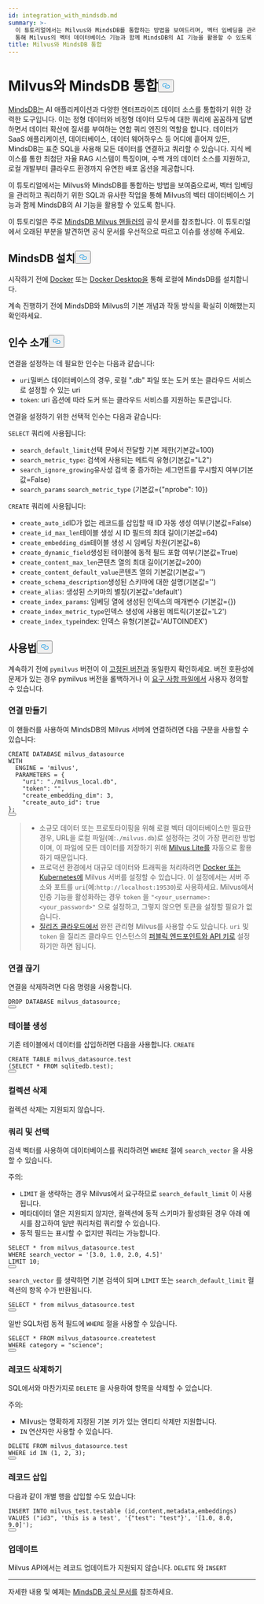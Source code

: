```yaml
---
id: integration_with_mindsdb.md
summary: >-
  이 튜토리얼에서는 Milvus와 MindsDB를 통합하는 방법을 보여드리며, 벡터 임베딩을 관리하고 쿼리하기 위한 SQL과 유사한 작업을
  통해 Milvus의 벡터 데이터베이스 기능과 함께 MindsDB의 AI 기능을 활용할 수 있도록 합니다.
title: Milvus와 MindsDB 통합
---
```

<h1 id="Integrate-Milvus-with-MindsDB" class="common-anchor-header">Milvus와 MindsDB 통합<button data-href="#Integrate-Milvus-with-MindsDB" class="anchor-icon" translate="no">
      <svg translate="no"
        aria-hidden="true"
        focusable="false"
        height="20"
        version="1.1"
        viewBox="0 0 16 16"
        width="16"
      >
        <path
          fill="#0092E4"
          fill-rule="evenodd"
          d="M4 9h1v1H4c-1.5 0-3-1.69-3-3.5S2.55 3 4 3h4c1.45 0 3 1.69 3 3.5 0 1.41-.91 2.72-2 3.25V8.59c.58-.45 1-1.27 1-2.09C10 5.22 8.98 4 8 4H4c-.98 0-2 1.22-2 2.5S3 9 4 9zm9-3h-1v1h1c1 0 2 1.22 2 2.5S13.98 12 13 12H9c-.98 0-2-1.22-2-2.5 0-.83.42-1.64 1-2.09V6.25c-1.09.53-2 1.84-2 3.25C6 11.31 7.55 13 9 13h4c1.45 0 3-1.69 3-3.5S14.5 6 13 6z"
        ></path>
      </svg>
    </button></h1><p><a href="https://docs.mindsdb.com/what-is-mindsdb">MindsDB는</a> AI 애플리케이션과 다양한 엔터프라이즈 데이터 소스를 통합하기 위한 강력한 도구입니다. 이는 정형 데이터와 비정형 데이터 모두에 대한 쿼리에 꼼꼼하게 답변하면서 데이터 확산에 질서를 부여하는 연합 쿼리 엔진의 역할을 합니다. 데이터가 SaaS 애플리케이션, 데이터베이스, 데이터 웨어하우스 등 어디에 흩어져 있든, MindsDB는 표준 SQL을 사용해 모든 데이터를 연결하고 쿼리할 수 있습니다. 지식 베이스를 통한 최첨단 자율 RAG 시스템이 특징이며, 수백 개의 데이터 소스를 지원하고, 로컬 개발부터 클라우드 환경까지 유연한 배포 옵션을 제공합니다.</p>
<p>이 튜토리얼에서는 Milvus와 MindsDB를 통합하는 방법을 보여줌으로써, 벡터 임베딩을 관리하고 쿼리하기 위한 SQL과 유사한 작업을 통해 Milvus의 벡터 데이터베이스 기능과 함께 MindsDB의 AI 기능을 활용할 수 있도록 합니다.</p>
<div class="alert note">
<p>이 튜토리얼은 주로 <a href="https://github.com/mindsdb/mindsdb/tree/main/mindsdb/integrations/handlers/milvus_handler">MindsDB Milvus 핸들러의</a> 공식 문서를 참조합니다. 이 튜토리얼에서 오래된 부분을 발견하면 공식 문서를 우선적으로 따르고 이슈를 생성해 주세요.</p>
</div>
<h2 id="Install-MindsDB" class="common-anchor-header">MindsDB 설치<button data-href="#Install-MindsDB" class="anchor-icon" translate="no">
      <svg translate="no"
        aria-hidden="true"
        focusable="false"
        height="20"
        version="1.1"
        viewBox="0 0 16 16"
        width="16"
      >
        <path
          fill="#0092E4"
          fill-rule="evenodd"
          d="M4 9h1v1H4c-1.5 0-3-1.69-3-3.5S2.55 3 4 3h4c1.45 0 3 1.69 3 3.5 0 1.41-.91 2.72-2 3.25V8.59c.58-.45 1-1.27 1-2.09C10 5.22 8.98 4 8 4H4c-.98 0-2 1.22-2 2.5S3 9 4 9zm9-3h-1v1h1c1 0 2 1.22 2 2.5S13.98 12 13 12H9c-.98 0-2-1.22-2-2.5 0-.83.42-1.64 1-2.09V6.25c-1.09.53-2 1.84-2 3.25C6 11.31 7.55 13 9 13h4c1.45 0 3-1.69 3-3.5S14.5 6 13 6z"
        ></path>
      </svg>
    </button></h2><p>시작하기 전에 <a href="https://docs.mindsdb.com/setup/self-hosted/docker">Docker</a> 또는 <a href="https://docs.mindsdb.com/setup/self-hosted/docker-desktop">Docker Desktop을</a> 통해 로컬에 MindsDB를 설치합니다.</p>
<p>계속 진행하기 전에 MindsDB와 Milvus의 기본 개념과 작동 방식을 확실히 이해했는지 확인하세요.</p>
<h2 id="Arguments-Introduction" class="common-anchor-header">인수 소개<button data-href="#Arguments-Introduction" class="anchor-icon" translate="no">
      <svg translate="no"
        aria-hidden="true"
        focusable="false"
        height="20"
        version="1.1"
        viewBox="0 0 16 16"
        width="16"
      >
        <path
          fill="#0092E4"
          fill-rule="evenodd"
          d="M4 9h1v1H4c-1.5 0-3-1.69-3-3.5S2.55 3 4 3h4c1.45 0 3 1.69 3 3.5 0 1.41-.91 2.72-2 3.25V8.59c.58-.45 1-1.27 1-2.09C10 5.22 8.98 4 8 4H4c-.98 0-2 1.22-2 2.5S3 9 4 9zm9-3h-1v1h1c1 0 2 1.22 2 2.5S13.98 12 13 12H9c-.98 0-2-1.22-2-2.5 0-.83.42-1.64 1-2.09V6.25c-1.09.53-2 1.84-2 3.25C6 11.31 7.55 13 9 13h4c1.45 0 3-1.69 3-3.5S14.5 6 13 6z"
        ></path>
      </svg>
    </button></h2><p>연결을 설정하는 데 필요한 인수는 다음과 같습니다:</p>
<ul>
<li><code translate="no">uri</code>밀버스 데이터베이스의 경우, 로컬 ".db" 파일 또는 도커 또는 클라우드 서비스로 설정할 수 있는 uri</li>
<li><code translate="no">token</code>: uri 옵션에 따라 도커 또는 클라우드 서비스를 지원하는 토큰입니다.</li>
</ul>
<p>연결을 설정하기 위한 선택적 인수는 다음과 같습니다:</p>
<p><code translate="no">SELECT</code> 쿼리에 사용됩니다:</p>
<ul>
<li><code translate="no">search_default_limit</code>선택 문에서 전달할 기본 제한(기본값=100)</li>
<li><code translate="no">search_metric_type</code>: 검색에 사용되는 메트릭 유형(기본값=&quot;L2&quot;)</li>
<li><code translate="no">search_ignore_growing</code>유사성 검색 중 증가하는 세그먼트를 무시할지 여부(기본값=False)</li>
<li><code translate="no">search_params</code> <code translate="no">search_metric_type</code> (기본값={&quot;nprobe&quot;: 10})</li>
</ul>
<p><code translate="no">CREATE</code> 쿼리에 사용됩니다:</p>
<ul>
<li><code translate="no">create_auto_id</code>ID가 없는 레코드를 삽입할 때 ID 자동 생성 여부(기본값=False)</li>
<li><code translate="no">create_id_max_len</code>테이블 생성 시 ID 필드의 최대 길이(기본값=64)</li>
<li><code translate="no">create_embedding_dim</code>테이블 생성 시 임베딩 차원(기본값=8)</li>
<li><code translate="no">create_dynamic_field</code>생성된 테이블에 동적 필드 포함 여부(기본값=True)</li>
<li><code translate="no">create_content_max_len</code>콘텐츠 열의 최대 길이(기본값=200)</li>
<li><code translate="no">create_content_default_value</code>콘텐츠 열의 기본값(기본값='')</li>
<li><code translate="no">create_schema_description</code>생성된 스키마에 대한 설명(기본값='')</li>
<li><code translate="no">create_alias</code>: 생성된 스키마의 별칭(기본값='default')</li>
<li><code translate="no">create_index_params</code>: 임베딩 열에 생성된 인덱스의 매개변수 (기본값={})</li>
<li><code translate="no">create_index_metric_type</code>인덱스 생성에 사용된 메트릭(기본값='L2')</li>
<li><code translate="no">create_index_type</code>index: 인덱스 유형(기본값='AUTOINDEX')</li>
</ul>
<h2 id="Usage" class="common-anchor-header">사용법<button data-href="#Usage" class="anchor-icon" translate="no">
      <svg translate="no"
        aria-hidden="true"
        focusable="false"
        height="20"
        version="1.1"
        viewBox="0 0 16 16"
        width="16"
      >
        <path
          fill="#0092E4"
          fill-rule="evenodd"
          d="M4 9h1v1H4c-1.5 0-3-1.69-3-3.5S2.55 3 4 3h4c1.45 0 3 1.69 3 3.5 0 1.41-.91 2.72-2 3.25V8.59c.58-.45 1-1.27 1-2.09C10 5.22 8.98 4 8 4H4c-.98 0-2 1.22-2 2.5S3 9 4 9zm9-3h-1v1h1c1 0 2 1.22 2 2.5S13.98 12 13 12H9c-.98 0-2-1.22-2-2.5 0-.83.42-1.64 1-2.09V6.25c-1.09.53-2 1.84-2 3.25C6 11.31 7.55 13 9 13h4c1.45 0 3-1.69 3-3.5S14.5 6 13 6z"
        ></path>
      </svg>
    </button></h2><p>계속하기 전에 <code translate="no">pymilvus</code> 버전이 이 <a href="https://github.com/mindsdb/mindsdb/blob/main/mindsdb/integrations/handlers/milvus_handler/requirements.txt">고정된 버전과</a> 동일한지 확인하세요. 버전 호환성에 문제가 있는 경우 pymilvus 버전을 롤백하거나 이 <a href="https://github.com/mindsdb/mindsdb/tree/main/mindsdb/integrations/handlers/milvus_handler">요구 사항 파일에서</a> 사용자 정의할 수 있습니다.</p>
<h3 id="Creating-connection" class="common-anchor-header">연결 만들기</h3><p>이 핸들러를 사용하여 MindsDB의 Milvus 서버에 연결하려면 다음 구문을 사용할 수 있습니다:</p>
<pre><code translate="no" class="language-sql">CREATE DATABASE milvus_datasource
<span class="hljs-type">WITH</span>
  <span class="hljs-variable">ENGINE</span> <span class="hljs-operator">=</span> <span class="hljs-string">&#x27;milvus&#x27;</span>,
  PARAMETERS = {
    <span class="hljs-string">&quot;uri&quot;</span>: <span class="hljs-string">&quot;./milvus_local.db&quot;</span>,
    <span class="hljs-string">&quot;token&quot;</span>: <span class="hljs-string">&quot;&quot;</span>,
    <span class="hljs-string">&quot;create_embedding_dim&quot;</span>: <span class="hljs-number">3</span>,
    <span class="hljs-string">&quot;create_auto_id&quot;</span>: <span class="hljs-literal">true</span>
};
<button class="copy-code-btn"></button></code></pre>
<blockquote>
<ul>
<li>소규모 데이터 또는 프로토타이핑을 위해 로컬 벡터 데이터베이스만 필요한 경우, URL을 로컬 파일(예:<code translate="no">./milvus.db</code>)로 설정하는 것이 가장 편리한 방법이며, 이 파일에 모든 데이터를 저장하기 위해 <a href="https://milvus.io/docs/milvus_lite.md">Milvus Lite를</a> 자동으로 활용하기 때문입니다.</li>
<li>프로덕션 환경에서 대규모 데이터와 트래픽을 처리하려면 <a href="https://milvus.io/docs/install-overview.md">Docker 또는 Kubernetes에</a> Milvus 서버를 설정할 수 있습니다. 이 설정에서는 서버 주소와 포트를 <code translate="no">uri</code>(예:<code translate="no">http://localhost:19530</code>)로 사용하세요. Milvus에서 인증 기능을 활성화하는 경우 <code translate="no">token</code> 을 <code translate="no">&quot;&lt;your_username&gt;:&lt;your_password&gt;&quot;</code> 으로 설정하고, 그렇지 않으면 토큰을 설정할 필요가 없습니다.</li>
<li><a href="https://zilliz.com/cloud">질리즈 클라우드에서</a> 완전 관리형 Milvus를 사용할 수도 있습니다. <code translate="no">uri</code> 및 <code translate="no">token</code> 을 질리즈 클라우드 인스턴스의 <a href="https://docs.zilliz.com/docs/on-zilliz-cloud-console#cluster-details">퍼블릭 엔드포인트와 API 키로</a> 설정하기만 하면 됩니다.</li>
</ul>
</blockquote>
<h3 id="Dropping-connection" class="common-anchor-header">연결 끊기</h3><p>연결을 삭제하려면 다음 명령을 사용합니다.</p>
<pre><code translate="no" class="language-sql">DROP DATABASE milvus_datasource;
<button class="copy-code-btn"></button></code></pre>
<h3 id="Creating-tables" class="common-anchor-header">테이블 생성</h3><p>기존 테이블에서 데이터를 삽입하려면 다음을 사용합니다. <code translate="no">CREATE</code></p>
<pre><code translate="no" class="language-sql">CREATE TABLE milvus_datasource.test
(SELECT * FROM sqlitedb.test);
<button class="copy-code-btn"></button></code></pre>
<h3 id="Dropping-collections" class="common-anchor-header">컬렉션 삭제</h3><p>컬렉션 삭제는 지원되지 않습니다.</p>
<h3 id="Querying-and-selecting" class="common-anchor-header">쿼리 및 선택</h3><p>검색 벡터를 사용하여 데이터베이스를 쿼리하려면 <code translate="no">WHERE</code> 절에 <code translate="no">search_vector</code> 을 사용할 수 있습니다.</p>
<p>주의:</p>
<ul>
<li><code translate="no">LIMIT</code> 을 생략하는 경우 Milvus에서 요구하므로 <code translate="no">search_default_limit</code> 이 사용됩니다.</li>
<li>메타데이터 열은 지원되지 않지만, 컬렉션에 동적 스키마가 활성화된 경우 아래 예시를 참고하여 일반 쿼리처럼 쿼리할 수 있습니다.</li>
<li>동적 필드는 표시할 수 없지만 쿼리는 가능합니다.</li>
</ul>
<pre><code translate="no" class="language-sql"><span class="hljs-variable constant_">SELECT</span> * <span class="hljs-keyword">from</span> milvus_datasource.<span class="hljs-property">test</span>
<span class="hljs-variable constant_">WHERE</span> search_vector = <span class="hljs-string">&#x27;[3.0, 1.0, 2.0, 4.5]&#x27;</span>
<span class="hljs-variable constant_">LIMIT</span> <span class="hljs-number">10</span>;
<button class="copy-code-btn"></button></code></pre>
<p><code translate="no">search_vector</code> 를 생략하면 기본 검색이 되며 <code translate="no">LIMIT</code> 또는 <code translate="no">search_default_limit</code> 컬렉션의 항목 수가 반환됩니다.</p>
<pre><code translate="no" class="language-sql"><span class="hljs-variable constant_">SELECT</span> * <span class="hljs-keyword">from</span> milvus_datasource.<span class="hljs-property">test</span>
<button class="copy-code-btn"></button></code></pre>
<p>일반 SQL처럼 동적 필드에 <code translate="no">WHERE</code> 절을 사용할 수 있습니다.</p>
<pre><code translate="no" class="language-sql">SELECT * FROM milvus_datasource.createtest
<span class="hljs-type">WHERE</span> <span class="hljs-variable">category</span> <span class="hljs-operator">=</span> <span class="hljs-string">&quot;science&quot;</span>;
<button class="copy-code-btn"></button></code></pre>
<h3 id="Deleting-records" class="common-anchor-header">레코드 삭제하기</h3><p>SQL에서와 마찬가지로 <code translate="no">DELETE</code> 을 사용하여 항목을 삭제할 수 있습니다.</p>
<p>주의:</p>
<ul>
<li>Milvus는 명확하게 지정된 기본 키가 있는 엔티티 삭제만 지원합니다.</li>
<li><code translate="no">IN</code> 연산자만 사용할 수 있습니다.</li>
</ul>
<pre><code translate="no" class="language-sql">DELETE FROM milvus_datasource.test
WHERE <span class="hljs-built_in">id</span> IN (<span class="hljs-number">1</span>, <span class="hljs-number">2</span>, <span class="hljs-number">3</span>);
<button class="copy-code-btn"></button></code></pre>
<h3 id="Inserting-records" class="common-anchor-header">레코드 삽입</h3><p>다음과 같이 개별 행을 삽입할 수도 있습니다:</p>
<pre><code translate="no" class="language-sql">INSERT INTO milvus_test.testable (<span class="hljs-built_in">id</span>,content,metadata,embeddings)
VALUES (<span class="hljs-string">&quot;id3&quot;</span>, <span class="hljs-string">&#x27;this is a test&#x27;</span>, <span class="hljs-string">&#x27;{&quot;test&quot;: &quot;test&quot;}&#x27;</span>, <span class="hljs-string">&#x27;[1.0, 8.0, 9.0]&#x27;</span>);
<button class="copy-code-btn"></button></code></pre>
<h3 id="Updating" class="common-anchor-header">업데이트</h3><p>Milvus API에서는 레코드 업데이트가 지원되지 않습니다. <code translate="no">DELETE</code> 와 <code translate="no">INSERT</code></p>
<hr>
<p>자세한 내용 및 예제는 <a href="https://docs.mindsdb.com/what-is-mindsdb">MindsDB 공식 문서를</a> 참조하세요.</p>
